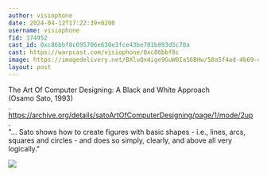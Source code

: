 ```yaml
---
author: visiophone
date: 2024-04-12T17:22:39+0200
username: visiophone
fid: 374952
cast_id: 0xc86bbf8c695706e630e3fce43be701b893d5c70a
cast: https://warpcast.com/visiophone/0xc86bbf8c
image: https://imagedelivery.net/BXluQx4ige9GuW0Ia56BHw/50a5f4ad-4b69-4cab-3216-c003f137fc00/original
layout: post
---
```

The Art Of Computer Designing: A Black and White Approach   
(Osamo Sato, 1993)  
.  
https://archive.org/details/satoArtOfComputerDesigning/page/1/mode/2up  
.  
"... Sato shows how to create figures with basic shapes - i.e., lines, arcs, squares and circles - and does so simply, clearly, and above all very logically."  

![](https://imagedelivery.net/BXluQx4ige9GuW0Ia56BHw/50a5f4ad-4b69-4cab-3216-c003f137fc00/original)